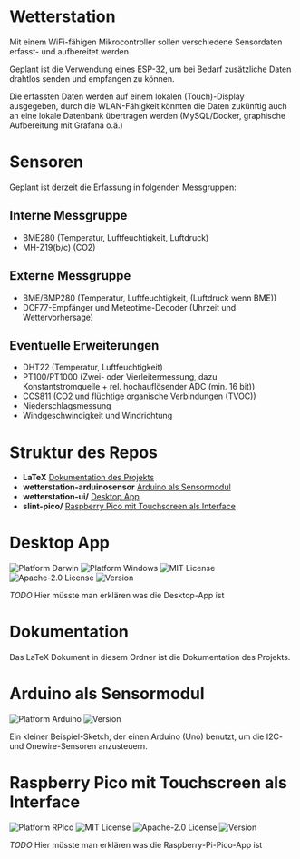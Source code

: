 # Wetterstation

Mit einem WiFi-fähigen Mikrocontroller sollen verschiedene Sensordaten erfasst- und aufbereitet werden. 

Geplant ist die Verwendung eines ESP-32, um bei Bedarf zusätzliche Daten drahtlos senden und empfangen zu können.

Die erfassten Daten werden auf einem lokalen (Touch)-Display ausgegeben, durch die WLAN-Fähigkeit könnten die Daten zukünftig auch an eine lokale Datenbank übertragen werden (MySQL/Docker, graphische Aufbereitung mit Grafana o.ä.)

# Sensoren
Geplant ist derzeit die Erfassung in folgenden Messgruppen:
## Interne Messgruppe
- BME280 (Temperatur, Luftfeuchtigkeit, Luftdruck)
- MH-Z19(b/c) (CO2)
## Externe Messgruppe
- BME/BMP280 (Temperatur, Luftfeuchtigkeit, (Luftdruck wenn BME))
- DCF77-Empfänger und Meteotime-Decoder (Uhrzeit und Wettervorhersage)
## Eventuelle Erweiterungen
- DHT22 (Temperatur, Luftfeuchtigkeit)
- PT100/PT1000 (Zwei- oder Vierleitermessung, dazu Konstantstromquelle + rel. hochauflösender ADC (min. 16 bit))
- CCS811 (CO2 und flüchtige organische Verbindungen (TVOC))
- Niederschlagsmessung
- Windgeschwindigkeit und Windrichtung

# Struktur des Repos
- **LaTeX** [Dokumentation des Projekts](#dokumentation)
- **wetterstation-arduinosensor** [Arduino als Sensormodul](#arduino-als-sensormodul)
- **wetterstation-ui/** [Desktop App](#desktop-app)
- **slint-pico/** [Raspberry Pico mit Touchscreen als Interface](#raspberry-pico-mit-touchscreen-als-interface)

# Desktop App
![Platform Darwin](https://img.shields.io/badge/platform-macOS-orange.svg)
![Platform Windows](https://img.shields.io/badge/platform-Windows-orange.svg)
![MIT License](https://img.shields.io/badge/license-MIT-blue.svg)
![Apache-2.0 License](https://img.shields.io/badge/license-Apache--2.0-blue.svg)
![Version](https://img.shields.io/badge/version-0.1.0-green.svg)

*TODO* Hier müsste man erklären was die Desktop-App ist 

# Dokumentation

Das LaTeX Dokument in diesem Ordner ist die Dokumentation des Projekts.

# Arduino als Sensormodul
![Platform Arduino](https://img.shields.io/badge/platform-arduino--uno-orange.svg)
![Version](https://img.shields.io/badge/version-0.1.0-green.svg)

Ein kleiner Beispiel-Sketch, der einen Arduino (Uno) benutzt, um die I2C- und Onewire-Sensoren anzusteuern.

# Raspberry Pico mit Touchscreen als Interface 
![Platform RPico](https://img.shields.io/badge/platform-RP2040-orange.svg)
![MIT License](https://img.shields.io/badge/license-MIT-blue.svg)
![Apache-2.0 License](https://img.shields.io/badge/license-Apache--2.0-blue.svg)
![Version](https://img.shields.io/badge/version-0.0.1-green.svg)

*TODO* Hier müsste man erklären was die Raspberry-Pi-Pico-App ist
